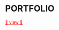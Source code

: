 # PORTFOLIO
<a href="https://eu-ny.github.io/portfolio/index2.html" style="link-style:none; color:red;">🧸 view 🧸</a>   
